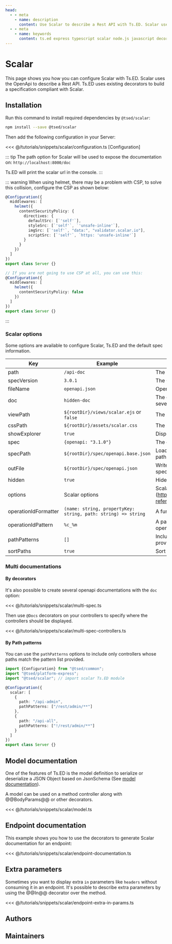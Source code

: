 ```yaml
---
head:
  - - meta
    - name: description
      content: Use Scalar to describe a Rest API with Ts.ED. Scalar uses the OpenApi to describe a Rest API. Ts.ED uses existing decorators to build a specification compliant with Scalar.
  - - meta
    - name: keywords
      content: ts.ed express typescript scalar node.js javascript decorators openapi swagger
---
```


# Scalar

<Banner src="/scalar.svg" href="https://scalar.com" :height="200" />

This page shows you how you can configure Scalar with Ts.ED. Scalar uses the OpenApi
to describe a Rest API. Ts.ED uses existing decorators to build
a specification compliant with Scalar.

## Installation

Run this command to install required dependencies by `@tsed/scalar`:

```bash
npm install --save @tsed/scalar
```

Then add the following configuration in your Server:

<<< @/tutorials/snippets/scalar/configuration.ts [Configuration]

::: tip
The path option for Scalar will be used to expose the documentation on: `http://localhost:8000/doc`

Ts.ED will print the scalar url in the console.
:::

::: warning
When using helmet, there may be a problem with CSP, to solve this collision, configure the CSP as shown below:

```typescript
@Configuration({
  middlewares: [
    helmet({
      contentSecurityPolicy: {
        directives: {
          defaultSrc: [`'self'`],
          styleSrc: [`'self'`, `'unsafe-inline'`],
          imgSrc: [`'self'`, "data:", "validator.scalar.io"],
          scriptSrc: [`'self'`, `https: 'unsafe-inline'`]
        }
      }
    })
  ]
})
export class Server {}

// If you are not going to use CSP at all, you can use this:
@Configuration({
  middlewares: [
    helmet({
      contentSecurityPolicy: false
    })
  ]
})
export class Server {}
```

:::

### Scalar options

Some options are available to configure Scalar, Ts.ED and the default spec information.

| Key                  | Example                                                       | Description                                                                                           |
| -------------------- | ------------------------------------------------------------- | ----------------------------------------------------------------------------------------------------- |
| path                 | `/api-doc`                                                    | The url subpath to access to the documentation.                                                       |
| specVersion          | `3.0.1`                                                       | The OpenSpec version.                                                                                 |
| fileName             | `openapi.json`                                                | OpenAPI file name. By default openapi.json.                                                           |
| doc                  | `hidden-doc`                                                  | The documentation key used by `@Docs` decorator to create several openapi documentations.             |
| viewPath             | `${rootDir}/views/scalar.ejs` or `false`                      | The path to the ejs template. Set false to disabled scalar.                                           |
| cssPath              | `${rootDir}/assets/scalar.css`                                | The path to the CSS file.                                                                             |
| showExplorer         | `true`                                                        | Display the search field in the navbar.                                                               |
| spec                 | `{openapi: "3.1.0"}`                                          | The default information spec.                                                                         |
| specPath             | `${rootDir}/spec/openapi.base.json`                           | Load the base spec documentation from the specified path.                                             |
| outFile              | `${rootDir}/spec/openapi.json`                                | Write the `openapi.json` spec documentation on the specified path.                                    |
| hidden               | `true`                                                        | Hide the documentation in the dropdown explorer list.                                                 |
| options              | Scalar options                                                | Scalar options. See (https://github.com/scalar/scalar/tree/main/packages/api-reference#props)         |
| operationIdFormatter | `(name: string, propertyKey: string, path: string) => string` | A function to generate the operationId.                                                               |
| operationIdPattern   | `%c_%m`                                                       | A pattern to generate the operationId. Format of operationId field (%c: class name, %m: method name). |
| pathPatterns         | `[]`                                                          | Include only controllers whose paths match the pattern list provided.                                 |
| sortPaths            | `true`                                                        | Sort paths by alphabetical order.                                                                     |

### Multi documentations

#### By decorators

It's also possible to create several openapi documentations with the `doc` option:

<<< @/tutorials/snippets/scalar/multi-spec.ts

Then use `@Docs` decorators on your controllers to specify where the controllers should be displayed.

<<< @/tutorials/snippets/scalar/multi-spec-controllers.ts

#### By Path patterns

You can use the `pathPatterns` options to include only controllers whose paths match the pattern list provided.

```typescript
import {Configuration} from "@tsed/common";
import "@tsed/platform-express";
import "@tsed/scalar"; // import scalar Ts.ED module

@Configuration({
  scalar: [
    {
      path: "/api-admin",
      pathPatterns: ["/rest/admin/**"]
    },
    {
      path: "/api-all",
      pathPatterns: ["!/rest/admin/**"]
    }
  ]
})
export class Server {}
```

## Model documentation

One of the features of Ts.ED is the model definition to serialize or deserialize a
JSON Object based on JsonSchema (See [model documentation](/docs/model.md)).

A model can be used on a method controller along with @@BodyParams@@ or other decorators.

<<< @/tutorials/snippets/scalar/model.ts

## Endpoint documentation

This example shows you how to use the decorators to generate Scalar documentation for an endpoint:

<<< @/tutorials/snippets/scalar/endpoint-documentation.ts

## Extra parameters

Sometimes you want to display extra `in` parameters like `headers` without consuming it in an endpoint.
It's possible to describe extra parameters by using the @@In@@ decorator over the method.

<<< @/tutorials/snippets/scalar/endpoint-extra-in-params.ts

## Authors

<GithubContributors :users="['Romakita']"/>

## Maintainers

<GithubContributors :users="['Romakita']"/>
